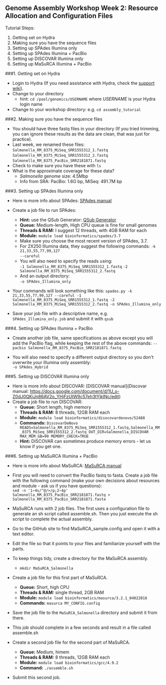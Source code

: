 Genome Assembly Workshop Week 2: Resource Allocation and Configuration Files
---

Tutorial Steps:  
1. Getting set on Hydra  
2. Making sure you have the sequence files  
3. Setting up SPAdes Illumina only  
4. Setting up SPAdes Illumina + PacBio
5. Setting up DISCOVAR Illumina only
6. Setting up MaSuRCA Illumina + PacBio

###1. Getting set on Hydra
* Login to Hydra (If you need assistance with Hydra, check the [support wiki](https://confluence.si.edu/display/HPC/High+Performance+Computing)).
* Change to your directory  
    + hint: `cd /pool/genomics/USERNAME` where *USERNAME* is your Hydra login name 
* Change to your workshop directory: e.g. ```cd assembly_tutorial```


###2. Making sure you have the sequence files 
* You should have three fastq files in your directory (If you tried trimming, you can ignore these results as the data are clean, that was just for practice).  
* Last week, we renamed these files:  
``Salmonella_RM_8375_MiSeq_SRR1555312_1.fastq``  
``Salmonella_RM_8375_MiSeq_SRR1555312_2.fastq``   
``Salmonella_RM_8375_PacBio_SRR2181871.fastq``   
* Check to make sure you have these with ```ls```  
* What is the approximate coverage for these data?
	+ *Salmonella* genome size: 4.5Mbp  
	+ Info from SRA: PacBio: 1.6G bp, MiSeq: 491.7M bp  

###3. Setting up SPAdes Illumina only 
* Here is more info about SPAdes: [SPAdes manual](http://bioinf.spbau.ru/spades)  
* Create a job file to run SPAdes:
	+ **Hint:** use the QSub Generator: [QSub Generator](https://hydra-3.si.edu/tools/QSubGen)  
	+ **Queue:** Medium-length, High CPU queue is fine for small genomes  
	+ **Threads & RAM:** I suggest 12 threads, with 4GB RAM for each  
	+ **Module:** ```module load bioinformatics/spades/3.7```   
 	+ Make sure you choose the most recent version of SPAdes, 3.7.  
 	+ For 2X250 Illumina data, they suggest the following commands: 
```-k 21,33,55,77,99,127```  
```--careful```  
	+ You will also need to specify the reads using:  
```-1 Salmonella_RM_8375_MiSeq_SRR1555312_1.fastq```
```-2 Salmonella_RM_8375_MiSeq_SRR1555312_2.fastq```    
	+ And an output directory:  
```-o SPAdes_Illumina_only```   

* Your commands will look something like this:
```spades.py -k 21,33,55,77,99,127 --careful -1 Salmonella_RM_8375_MiSeq_SRR1555312_1.fastq -2 Salmonella_RM_8375_MiSeq_SRR1555312_2.fastq -o SPAdes_Illumina_only```

* Save your job file with a descriptive name, e.g. ```SPAdes_Illumina_only.job``` and submit it with ```qsub```
  
###4. Setting up SPAdes Illumina + PacBio
* Create another job file, same specifications as above except you will add the PacBio flag, while keeping the rest of the above commands:
```--pacbio Salmonella_RM_8375_PacBio_SRR2181871.fastq```  

* You will also need to specify a different output directory so you don't overwrite your Illumina only assembly:  
```-o SPAdes_Hybrid```

###5. Setting up DISCOVAR Illumina only
* Here is more info about DISCOVAR: [DISCOVAR manual](Discovar manual: https://docs.google.com/document/d/1U_o-Z0dJ0QKiJn86AV2o_YHiFzUtW9c57eh3tYjkINc/edit)  
* Create a job file to run DISCOVAR:
 	+ **Queue:** Short length, high memory  
 	+ **Threads & RAM:** 8 threads, 12GB RAM each  
	+ **Module:** ```module load bioinformatics/disocovardenovo/52488```
	+ **Commands:** ```DiscovarDeNovo READS=Salmonella_RM_8375_MiSeq_SRR1555312_1.fastq,Salmonella_RM_8375_MiSeq_SRR1555312_2.fastq OUT_DIR=Salmonella_DISCOVAR MAX_MEM_GB=90 MEMORY_CHECK=TRUE```
	+ **Hint:** DISCOVAR can sometimes produce memory errors - let us know if you get one.

###6. Setting up MaSuRCA Illumina + PacBio
* Here is more info about MaSuRCA: [MaSuRCA manual](http://www.genome.umd.edu/docs/MaSuRCA_QuickStartGuide.pdf)
* First you will need to convert the PacBio fastq to fasta. Create a job file with the following command (make your own decisions about resources and module - ask us if you have questions):  
```sed -n '1~4s/^@/>/p;2~4p' Salmonella_RM_8375_PacBio_SRR2181871.fastq > Salmonella_RM_8375_PacBio_SRR2181871.fasta```  

* MaSuRCA runs with 2 job files. The first uses a configuration file to generate an sh script called assemble.sh. Then you just execute the sh script to complete the actual assembly.  
* Go to the GitHub site to find MaSuRCA_sample.config and open it with a text editor.    
* Edit the file so that it points to your files and familiarize yourself with the parts.    
* To keep things tidy, create a directory for the MaSuRCA assembly.
	+ ```mkdir MaSuRCA_Salmonella```  
* Create a job file for this first part of MaSuRCA.  
	+ **Queue:** Short, high CPU  
	+ **Threads & RAM:** single thread, 2GB RAM  
	+ **Module:** ```module load bioinformatics/masurca/3.2.1_04022016```  
	+ **Commands:** ```masurca MY_CONFIG.config```   
* Save the job file to the ```MaSuRCA_Salmonella``` directory and submit it from there.  
* This job should complete in a few seconds and result in a file called assemble.sh  
* Create a second job file for the second part of MaSuRCA.  
	+ **Queue:** Medium, himem  
	+ **Threads & RAM:** 8 threads, 12GB RAM each  
	+ **Module:** ```module load bioinformatics/gcc/4.9.2```  
	+ **Command:** ```./assemble.sh```  
* Submit this second job.


